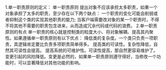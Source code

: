 1.单一职责原则的定义：
  单一职责原则 提出对象不应该承担太多职责，如果一个对象承担了太多的职责，至少存在以下两个缺点：
  一个职责的变化可能会削弱或者抑制这个类的实现其他职责的能力;
  当客户端需要改对象的某一个职责时，不得不将其他不需要的职责包含进来，从而造成冗余代码或代码的浪费。
2.单一职责原则的有点
  单一职责的核心就是控制类的粒度大小、将对象解耦、提高其内聚性。如果遵循单一职责原则有以下优点：
  降低类的复杂度。一个类只负责一项职责，其逻辑肯定要比负责多项职责简单得多。
  提高类的可读性。复杂性降低，自然其可读性会提高。
  提高系统的可维护性。可读性提高，那自然更容易维护了。
  变更引起的风险降低。变更是必然的，如果单一职责原则遵守得好，当修改一个功能时，可以显著降低对其他功能的影响。
